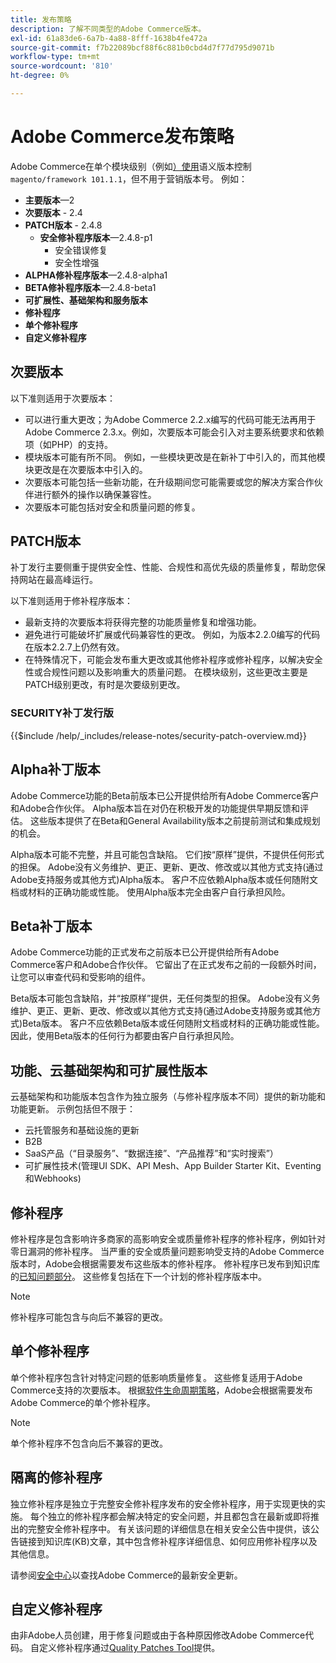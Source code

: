 ```yaml
---
title: 发布策略
description: 了解不同类型的Adobe Commerce版本。
exl-id: 61a83de6-6a7b-4a88-8fff-1638b4fe472a
source-git-commit: f7b22089bcf88f6c881b0cbd4d7f77d795d9071b
workflow-type: tm+mt
source-wordcount: '810'
ht-degree: 0%

---
```


# Adobe Commerce发布策略

Adobe Commerce在单个模块级别（例如[）使用](https://semver.org/)语义版本控制`magento/framework 101.1.1`，但不用于营销版本号。 例如：

- **主要版本**—2
- **次要版本** - 2.4
- **PATCH版本** - 2.4.8
   - **安全修补程序版本**—2.4.8-p1
      - 安全错误修复
      - 安全性增强
- **ALPHA修补程序版本**—2.4.8-alpha1
- **BETA修补程序版本**—2.4.8-beta1
- **可扩展性、基础架构和服务版本**
- **修补程序**
- **单个修补程序**
- **自定义修补程序**

## 次要版本

以下准则适用于次要版本：

- 可以进行重大更改；为Adobe Commerce 2.2.x编写的代码可能无法再用于Adobe Commerce 2.3.x。例如，次要版本可能会引入对主要系统要求和依赖项（如PHP）的支持。
- 模块版本可能有所不同。 例如，一些模块更改是在新补丁中引入的，而其他模块更改是在次要版本中引入的。
- 次要版本可能包括一些新功能，在升级期间您可能需要或您的解决方案合作伙伴进行额外的操作以确保兼容性。
- 次要版本可能包括对安全和质量问题的修复。

## PATCH版本

补丁发行主要侧重于提供安全性、性能、合规性和高优先级的质量修复，帮助您保持网站在最高峰运行。

以下准则适用于修补程序版本：

- 最新支持的次要版本将获得完整的功能质量修复和增强功能。
- 避免进行可能破坏扩展或代码兼容性的更改。 例如，为版本2.2.0编写的代码在版本2.2.7上仍然有效。
- 在特殊情况下，可能会发布重大更改或其他修补程序或修补程序，以解决安全性或合规性问题以及影响重大的质量问题。 在模块级别，这些更改主要是PATCH级别更改，有时是次要级别更改。

### SECURITY补丁发行版

{{$include /help/_includes/release-notes/security-patch-overview.md}}

## Alpha补丁版本

Adobe Commerce功能的Beta前版本已公开提供给所有Adobe Commerce客户和Adobe合作伙伴。 Alpha版本旨在对仍在积极开发的功能提供早期反馈和评估。 这些版本提供了在Beta和General Availability版本之前提前测试和集成规划的机会。

Alpha版本可能不完整，并且可能包含缺陷。 它们按“原样”提供，不提供任何形式的担保。 Adobe没有义务维护、更正、更新、更改、修改或以其他方式支持(通过Adobe支持服务或其他方式)Alpha版本。 客户不应依赖Alpha版本或任何随附文档或材料的正确功能或性能。 使用Alpha版本完全由客户自行承担风险。

## Beta补丁版本

Adobe Commerce功能的正式发布之前版本已公开提供给所有Adobe Commerce客户和Adobe合作伙伴。 它留出了在正式发布之前的一段额外时间，让您可以审查代码和受影响的组件。

Beta版本可能包含缺陷，并“按原样”提供，无任何类型的担保。 Adobe没有义务维护、更正、更新、更改、修改或以其他方式支持(通过Adobe支持服务或其他方式)Beta版本。 客户不应依赖Beta版本或任何随附文档或材料的正确功能或性能。 因此，使用Beta版本的任何行为都要由客户自行承担风险。

## 功能、云基础架构和可扩展性版本

云基础架构和功能版本包含作为独立服务（与修补程序版本不同）提供的新功能和功能更新。 示例包括但不限于：

- 云托管服务和基础设施的更新
- B2B
- SaaS产品（“目录服务”、“数据连接”、“产品推荐”和“实时搜索”）
- 可扩展性技术(管理UI SDK、API Mesh、App Builder Starter Kit、Eventing和Webhooks)

## 修补程序

修补程序是包含影响许多商家的高影响安全或质量修补程序的修补程序，例如针对零日漏洞的修补程序。 当严重的安全或质量问题影响受支持的Adobe Commerce版本时，Adobe会根据需要发布这些版本的修补程序。 修补程序已发布到知识库的[已知问题部分](https://support.magento.com/hc/en-us/sections/360003869892-Known-issues-patches-attached-)。 这些修复包括在下一个计划的修补程序版本中。

>[!NOTE]
>
>修补程序可能包含与向后不兼容的更改。

## 单个修补程序

单个修补程序包含针对特定问题的低影响质量修复。 这些修复适用于Adobe Commerce支持的次要版本。 根据[软件生命周期策略](https://www.adobe.com/content/dam/cc/en/legal/terms/enterprise/pdfs/Adobe-Commerce-Software-Lifecycle-Policy.pdf)，Adobe会根据需要发布Adobe Commerce的单个修补程序。

>[!NOTE]
>
>单个修补程序不包含向后不兼容的更改。

## 隔离的修补程序

独立修补程序是独立于完整安全修补程序发布的安全修补程序，用于实现更快的实施。 每个独立的修补程序都会解决特定的安全问题，并且都包含在最新或即将推出的完整安全修补程序中。 有关该问题的详细信息在相关安全公告中提供，该公告链接到知识库(KB)文章，其中包含修补程序详细信息、如何应用修补程序以及其他信息。

请参阅[安全中心](https://helpx.adobe.com/security/products/magento.html)以查找Adobe Commerce的最新安全更新。

## 自定义修补程序

由非Adobe人员创建，用于修复问题或由于各种原因修改Adobe Commerce代码。 自定义修补程序通过[Quality Patches Tool](https://experienceleague.adobe.com/en/docs/commerce-operations/tools/quality-patches-tool/usage)提供。
